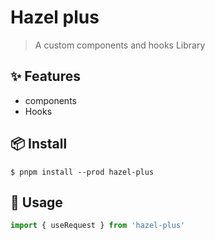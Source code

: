# Hazel plus

> A custom components and hooks Library

## ✨ Features

- components
- Hooks

## 📦 Install

```
$ pnpm install --prod hazel-plus
```

## 🔨 Usage

```typescript
import { useRequest } from 'hazel-plus'
```
